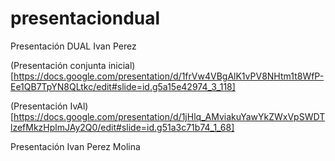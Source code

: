 # presentaciondual
Presentación DUAL Ivan Perez

(Presentación conjunta inicial)[https://docs.google.com/presentation/d/1frVw4VBgAlK1vPV8NHtm1t8WfP-Ee1QB7TpYN8QLtkc/edit#slide=id.g5a15e42974_3_118]

(Presentación IvAl)[https://docs.google.com/presentation/d/1jHlq_AMviakuYawYkZWxVpSWDTlzefMkzHplmJAy2Q0/edit#slide=id.g51a3c71b74_1_68]

Presentación Ivan Perez Molina
